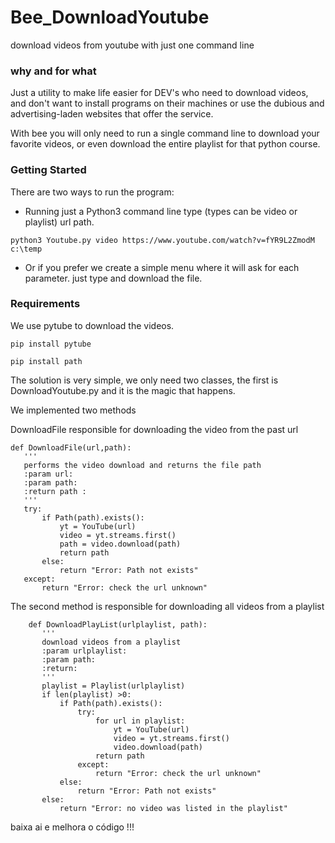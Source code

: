 # Bee_DownloadYoutube
download videos from youtube with just one command line
### why and for what
Just a utility to make life easier for DEV's who need to download videos, and don't want to install programs on their machines or use the dubious and advertising-laden websites that offer the service.

With bee you will only need to run a single command line to download your favorite videos, or even download the entire playlist for that python course.
### Getting Started
There are two ways to run the program:
 * Running just a Python3 command line type (types can be video or playlist) url path.
```
python3 Youtube.py video https://www.youtube.com/watch?v=fYR9L2ZmodM c:\temp
```
* Or if you prefer we create a simple menu where it will ask for each parameter. just type and download the file.
### Requirements
We use pytube to download the videos.
```
pip install pytube
```
```
pip install path
```

The solution is very simple, we only need two classes, the first is DownloadYoutube.py and it is the magic that happens.

We implemented two methods

DownloadFile responsible for downloading the video from the past url
```
def DownloadFile(url,path):
   '''
   performs the video download and returns the file path
   :param url:
   :param path:
   :return path :
   '''
   try:
       if Path(path).exists():
           yt = YouTube(url)
           video = yt.streams.first()
           path = video.download(path)
           return path
       else:
           return "Error: Path not exists"
   except:
       return "Error: check the url unknown"
 ```
 The second method is responsible for downloading all videos from a playlist
 
 ```
     def DownloadPlayList(urlplaylist, path):
        '''
        download videos from a playlist
        :param urlplaylist:
        :param path:
        :return:
        '''
        playlist = Playlist(urlplaylist)
        if len(playlist) >0:
            if Path(path).exists():
                try:
                    for url in playlist:
                        yt = YouTube(url)
                        video = yt.streams.first()
                        video.download(path)
                    return path
                except:
                    return "Error: check the url unknown"
            else:
                return "Error: Path not exists"
        else:
            return "Error: no video was listed in the playlist"
  ```
  
 baixa ai e melhora o código !!!

